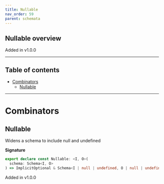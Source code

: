 ```yaml
---
title: Nullable
nav_order: 59
parent: schemata
---
```


## Nullable overview

Added in v1.0.0

---

<h2 class="text-delta">Table of contents</h2>

- [Combinators](#combinators)
  - [Nullable](#nullable)

---

# Combinators

## Nullable

Widens a schema to include null and undefined

**Signature**

```ts
export declare const Nullable: <I, O>(
  schema: Schema<I, O>
) => ImplicitOptional & Schema<I | null | undefined, O | null | undefined>
```

Added in v1.0.0
